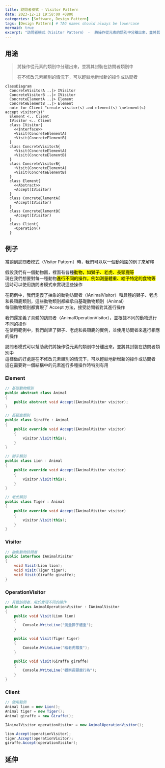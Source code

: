 ```yaml
---
title: 訪問者模式 - Visitor Pattern
date: 2023-12-11 19:58:00 +0800
categories: [Software, Design Pattern]
tags: [Design Pattern] # TAG names should always be lowercase
mermaid: true
excerpt: "訪問者模式（Visitor Pattern） -  將操作從元素的類別中分離出來，並將其封裝在訪問者類別中"
---
```


## 用途

> 將操作從元素的類別中分離出來，並將其封裝在訪問者類別中
>
> 在不修改元素類別的情況下，可以輕鬆地新增新的操作或訪問者

```mermaid
classDiagram
  ConcreteVisitorA ..|> IVisitor
  ConcreteVisitorB ..|> IVisitor
  ConcreteElementA ..|> Element
  ConcreteElementB ..|> Element
  note for Client "create visitor(s) and element(s) \nelement(s) accept visitor(s)"
  Element <.. Client
  IVisitor <.. Client
  class IVisitor{
    <<Interface>>
    +Visit(ConcreteElementA)
    +Visit(ConcreteElementB)
  }
  class ConcreteVisitorA{
    +Visit(ConcreteElementA)
    +Visit(ConcreteElementB)
  }
  class ConcreteVisitorB{
    +Visit(ConcreteElementA)
    +Visit(ConcreteElementB)
  }
  class Element{
    <<Abstract>>
    +Accept(IVisitor)
  }
  class ConcreteElementA{
    +Accept(IVisitor)
  }
  class ConcreteElementB{
    +Accept(IVisitor)
  }
  class Client{
    +Operation()
  }
```

## 例子

當談到訪問者模式（Visitor Pattern）時，我們可以以一個動物園的例子來解釋<br>

假設我們有一個動物園，裡面有各種<mark>動物，如獅子、老虎、長頸鹿等</mark><br>
現在我們想要對每一種動物<mark>進行不同的操作，例如測量體重、給予特定的食物等</mark><br>
這時可以使用訪問者模式來實現這些操作<br>

在範例中，我們定義了抽象的動物訪問者（IAnimalVisitor）和具體的獅子、老虎和長頸鹿類別，這些動物類別都繼承自基礎動物類別（Animal）<br>
每個動物類別都實現了 Accept 方法，接受訪問者對其進行操作<br>

我們還定義了具體的訪問者（AnimalOperationVisitor），並根據不同的動物進行不同的操作<br>
在使用範例中，我們創建了獅子、老虎和長頸鹿的實例，並使用訪問者來進行相應的操作<br>

訪問者模式可以幫助我們將操作從元素的類別中分離出來，並將其封裝在訪問者類別中<br>
這樣做的好處是在不修改元素類別的情況下，可以輕鬆地新增新的操作或訪問者<br>
這在需要對一個結構中的元素進行多種操作時特別有用<br>

### Element

```cs
// 基礎動物類別
public abstract class Animal
{
    public abstract void Accept(IAnimalVisitor visitor);
}
```

```cs
// 長頸鹿類別
public class Giraffe : Animal
{
    public override void Accept(IAnimalVisitor visitor)
    {
        visitor.Visit(this);
    }
}
```

```cs
// 獅子類別
public class Lion : Animal
{
    public override void Accept(IAnimalVisitor visitor)
    {
        visitor.Visit(this);
    }
}
```

```cs
// 老虎類別
public class Tiger : Animal
{
    public override void Accept(IAnimalVisitor visitor)
    {
        visitor.Visit(this);
    }
}
```

### Visitor

```cs
// 抽象動物訪問者
public interface IAnimalVisitor
{
    void Visit(Lion lion);
    void Visit(Tiger tiger);
    void Visit(Giraffe giraffe);
}
```

### OperationVisitor

```cs
// 具體訪問者，用於實現不同的操作
public class AnimalOperationVisitor : IAnimalVisitor
{
    public void Visit(Lion lion)
    {
        Console.WriteLine("測量獅子體重");
    }

    public void Visit(Tiger tiger)
    {
        Console.WriteLine("給老虎餵食");
    }

    public void Visit(Giraffe giraffe)
    {
        Console.WriteLine("觀察長頸鹿行為");
    }
}
```

### Client

```cs
// 使用範例
Animal lion = new Lion();
Animal tiger = new Tiger();
Animal giraffe = new Giraffe();

IAnimalVisitor operationVisitor = new AnimalOperationVisitor();

lion.Accept(operationVisitor);
tiger.Accept(operationVisitor);
giraffe.Accept(operationVisitor);
```

## 延伸
